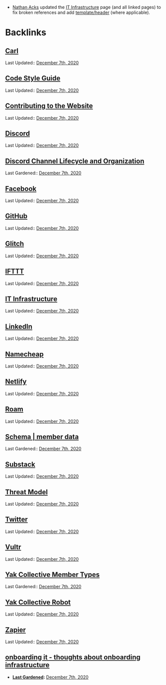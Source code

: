 - [Nathan Acks](<Nathan Acks.md>) updated the [IT Infrastructure](<IT Infrastructure.md>) page (and all linked pages) to fix broken references and add [template/header](<template/header.md>) (where applicable).

# Backlinks
## [Carl](<Carl.md>)
Last Updated:: [December 7th, 2020](<December 7th, 2020.md>)

## [Code Style Guide](<Code Style Guide.md>)
Last Updated:: [December 7th, 2020](<December 7th, 2020.md>)

## [Contributing to the Website](<Contributing to the Website.md>)
Last Updated:: [December 7th, 2020](<December 7th, 2020.md>)

## [Discord](<Discord.md>)
Last Updated:: [December 7th, 2020](<December 7th, 2020.md>)

## [Discord Channel Lifecycle and Organization](<Discord Channel Lifecycle and Organization.md>)
Last Gardened:: [December 7th, 2020](<December 7th, 2020.md>)

## [Facebook](<Facebook.md>)
Last Updated:: [December 7th, 2020](<December 7th, 2020.md>)

## [GitHub](<GitHub.md>)
Last Updated:: [December 7th, 2020](<December 7th, 2020.md>)

## [Glitch](<Glitch.md>)
Last Updated:: [December 7th, 2020](<December 7th, 2020.md>)

## [IFTTT](<IFTTT.md>)
Last Updated:: [December 7th, 2020](<December 7th, 2020.md>)

## [IT Infrastructure](<IT Infrastructure.md>)
Last Updated:: [December 7th, 2020](<December 7th, 2020.md>)

## [LinkedIn](<LinkedIn.md>)
Last Updated:: [December 7th, 2020](<December 7th, 2020.md>)

## [Namecheap](<Namecheap.md>)
Last Updated:: [December 7th, 2020](<December 7th, 2020.md>)

## [Netlify](<Netlify.md>)
Last Updated:: [December 7th, 2020](<December 7th, 2020.md>)

## [Roam](<Roam.md>)
Last Updated:: [December 7th, 2020](<December 7th, 2020.md>)

## [Schema | member data](<Schema | member data.md>)
Last Gardened:: [December 7th, 2020](<December 7th, 2020.md>)

## [Substack](<Substack.md>)
Last Updated:: [December 7th, 2020](<December 7th, 2020.md>)

## [Threat Model](<Threat Model.md>)
Last Updated:: [December 7th, 2020](<December 7th, 2020.md>)

## [Twitter](<Twitter.md>)
Last Updated:: [December 7th, 2020](<December 7th, 2020.md>)

## [Vultr](<Vultr.md>)
Last Updated:: [December 7th, 2020](<December 7th, 2020.md>)

## [Yak Collective Member Types](<Yak Collective Member Types.md>)
Last Gardened:: [December 7th, 2020](<December 7th, 2020.md>)

## [Yak Collective Robot](<Yak Collective Robot.md>)
Last Updated:: [December 7th, 2020](<December 7th, 2020.md>)

## [Zapier](<Zapier.md>)
Last Updated:: [December 7th, 2020](<December 7th, 2020.md>)

## [onboarding it - thoughts about onboarding infrastructure](<onboarding it - thoughts about onboarding infrastructure.md>)
- **[Last Gardened](<Last Gardened.md>):** [December 7th, 2020](<December 7th, 2020.md>)

